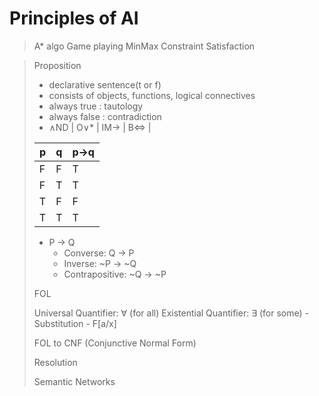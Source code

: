 # Principles of AI

> A* algo
> Game playing MinMax
> Constraint Satisfaction

> Proposition
> - declarative sentence(t or f)
> - consists of objects, functions, logical connectives
> - always true : tautology
> - always false : contradiction
> - ∧ND | O∨* | IM→ | B⇔ |
>
> | p | q | p→q |
> |---|---|-----|
> | F | F |  T  |
> | F | T |  T  |
> | T | F |  F  |
> | T | T |  T  |
> 
> - P → Q
>     - Converse: Q → P
>     - Inverse: ~P → ~Q
>     - Contrapositive: ~Q → ~P
>     
> FOL
>
> Universal Quantifier: ∀ (for all)
> Existential Quantifier: ∃ (for some)
> -Substitution
>     - F[a/x]
> 
> FOL to CNF (Conjunctive Normal Form)
> 
> Resolution
> 
> Semantic Networks
